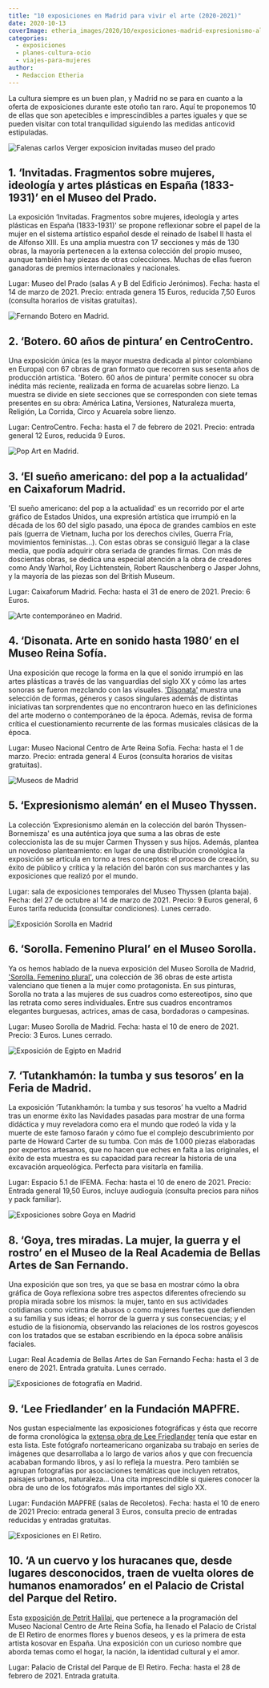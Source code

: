 ```yaml
---
title: "10 exposiciones en Madrid para vivir el arte (2020-2021)"
date: 2020-10-13
coverImage: etheria_images/2020/10/exposiciones-madrid-expresionismo-aleman-thyssen.jpg
categories: 
  - exposiciones
  - planes-cultura-ocio
  - viajes-para-mujeres
author: 
  - Redaccion Etheria
---
```


La cultura siempre es un buen plan, y Madrid no se para en cuanto a la oferta de 
exposiciones durante este otoño tan raro. Aquí te proponemos 10 de ellas que son 
apetecibles e imprescindibles a partes iguales y que se pueden visitar con total 
tranquilidad siguiendo las medidas anticovid estipuladas. 

![Falenas carlos Verger exposicion invitadas museo del prado](etheria_images/2020/10/exposicion-invitadas-museo-el-prado.jpg "Falenas Carlos Verger Fioretti (1872 - 1929). © Museo del Prado")

## 1\. ‘Invitadas. Fragmentos sobre mujeres, ideología y artes plásticas en España (1833-1931)’ en el Museo del Prado.

La exposición ‘Invitadas. Fragmentos sobre mujeres, ideología y artes plásticas en 
España (1833-1931)' se propone reflexionar sobre el papel de la mujer en el sistema 
artístico español desde el reinado de Isabel II hasta el de Alfonso XIII. Es una amplia 
muestra con 17 secciones y más de 130 obras, la mayoría pertenecen a la extensa 
colección del propio museo, aunque también hay piezas de otras colecciones. Muchas de 
ellas fueron ganadoras de premios internacionales y nacionales. 

Lugar: Museo del Prado (salas A y B del Edificio Jerónimos). Fecha: hasta el 14 de marzo 
de 2021. Precio: entrada genera 15 Euros, reducida 7,50 Euros (consulta horarios de 
visitas gratuitas). 

![Fernando Botero en Madrid.](etheria_images/2020/10/exposiciones-madrid-botero.jpg "'The Arnolfini según Van Eyck' de Fernando Botero.")

## 2\. ‘Botero. 60 años de pintura’ en CentroCentro.

Una exposición única (es la mayor muestra dedicada al pintor colombiano en Europa) con 
67 obras de gran formato que recorren sus sesenta años de producción artística. 'Botero. 
60 años de pintura' permite conocer su obra inédita más reciente, realizada en forma de 
acuarelas sobre lienzo. La muestra se divide en siete secciones que se corresponden con 
siete temas presentes en su obra: América Latina, Versiones, Naturaleza muerta, 
Religión, La Corrida, Circo y Acuarela sobre lienzo. 

Lugar: CentroCentro. Fecha: hasta el 7 de febrero de 2021. Precio: entrada general 12 
Euros, reducida 9 Euros. 

![Pop Art en Madrid.](etheria_images/2020/10/exposiciones-madrid-cosmocaixa-popart.jpg "'Girl/Spray Can from Walasse Ting. 1¢ Life, 1963' de Roy Lichtenstein. © The Trustees of the British Museum. © Estate of Roy Lichtenstein/All rights reserved/ VEGAP 2020.")

## 3\. ‘El sueño americano: del pop a la actualidad’ en Caixaforum Madrid.

'El sueño americano: del pop a la actualidad' es un recorrido por el arte gráfico de 
Estados Unidos, una expresión artística que irrumpió en la década de los 60 del siglo 
pasado, una época de grandes cambios en este país (guerra de Vietnam, lucha por los 
derechos civiles, Guerra Fría, movimientos feministas…). Con estas obras se consiguió 
llegar a la clase media, que podía adquirir obra seriada de grandes firmas. Con más de 
doscientas obras, se dedica una especial atención a la obra de creadores como Andy 
Warhol, Roy Lichtenstein, Robert Rauschenberg o Jasper Johns, y la mayoría de las piezas 
son del British Museum. 

Lugar: Caixaforum Madrid. Fecha: hasta el 31 de enero de 2021. Precio: 6 Euros. 

![Arte contemporáneo en Madrid.](etheria_images/2020/10/exposiciones-madrid-disonata-reina-sofia.jpg "Sala de la exposición 'Disonata. Arte en Sonido hasta 1980'. © Joaquín Cortés/Román Lones. Archivo fotográfico del Museo Reina Sofía.")

## 4\. ‘Disonata. Arte en sonido hasta 1980’ en el Museo Reina Sofía.

Una exposición que recoge la forma en la que el sonido irrumpió en las artes plásticas a 
través de las vanguardias del siglo XX y cómo las artes sonoras se fueron mezclando con 
las visuales. ['Disonata'](//www.museoreinasofia.es/exposiciones/disonata) muestra una 
selección de formas, géneros y casos singulares además de distintas iniciativas tan 
sorprendentes que no encontraron hueco en las definiciones del arte moderno o 
contemporáneo de la época. Además, revisa de forma crítica el cuestionamiento recurrente 
de las formas musicales clásicas de la época. 

Lugar: Museo Nacional Centro de Arte Reina Sofía. Fecha: hasta el 1 de marzo. Precio: 
entrada general 4 Euros (consulta horarios de visitas gratuitas). 

![Museos de Madrid](etheria_images/2020/10/exposiciones-madrid-expresionismo-aleman-thyssen.jpg "'Casa en Dangast (La casa blanca) de Erich Heckel. Colección Carmen Thyssen Bornemisza. © VEGAP, Madrid.")

## 5\. ‘Expresionismo alemán’ en el Museo Thyssen. 

La colección ‘Expresionismo alemán en la colección del barón Thyssen-Bornemisza' es una 
auténtica joya que suma a las obras de este coleccionista las de su mujer Carmen Thyssen 
y sus hijos. Además, plantea un novedoso planteamiento: en lugar de una distribución 
cronológica la exposición se articula en torno a tres conceptos: el proceso de creación, 
su éxito de público y crítica y la relación del barón con sus marchantes y las 
exposiciones que realizó por el mundo. 

Lugar: sala de exposiciones temporales del Museo Thyssen (planta baja). Fecha: del 27 de 
octubre al 14 de marzo de 2021. Precio: 9 Euros general, 6 Euros tarifa reducida 
(consultar condiciones). Lunes cerrado. 

![Exposición Sorolla en Madrid](etheria_images/2020/10/exposiciones-madrid-sorolla.jpg "'Pescadoras valencianas', 1903. © Diputación de Valencia")

## 6\. ‘Sorolla. Femenino Plural’ en el Museo Sorolla.

Ya os hemos hablado de la nueva exposición del Museo Sorolla de Madrid, ['Sorolla. 
Femenino 
plural'](https://etheriamagazine.com/2020/09/25/sorolla-femenino-plural-nueva-exposicion-en-madrid/), 
una colección de 36 obras de este artista valenciano que tienen a la mujer como 
protagonista. En sus pinturas, Sorolla no trata a las mujeres de sus cuadros como 
estereotipos, sino que las retrata como seres individuales. Entre sus cuadros 
encontramos elegantes burguesas, actrices, amas de casa, bordadoras o campesinas. 

Lugar: Museo Sorolla de Madrid. Fecha: hasta el 10 de enero de 2021. Precio: 3 Euros. 
Lunes cerrado. 

![Exposición de Egipto en Madrid](etheria_images/2020/10/exposiciones-madrid-tutankhamon.jpg "Exposición 'Tutankhamón. La tumba y sus tesoros'.")

## 7\. ‘Tutankhamón: la tumba y sus tesoros’ en la Feria de Madrid.

La exposición ‘Tutankhamón: la tumba y sus tesoros’ ha vuelto a Madrid tras un enorme 
éxito las Navidades pasadas para mostrar de una forma didáctica y muy reveladora como 
era el mundo que rodeó la vida y la muerte de este famoso faraón y cómo fue el complejo 
descubrimiento por parte de Howard Carter de su tumba. Con más de 1.000 piezas 
elaboradas por expertos artesanos, que no hacen que eches en falta a las originales, el 
éxito de esta muestra es su capacidad para recrear la historia de una excavación 
arqueológica. Perfecta para visitarla en familia. 

Lugar: Espacio 5.1 de IFEMA. Fecha: hasta el 10 de enero de 2021. Precio: Entrada 
general 19,50 Euros, incluye audioguía (consulta precios para niños y pack familiar). 

![Exposiciones sobre Goya en Madrid](etheria_images/2020/10/exposiciones-madrid-goya-grabados.jpg "'Disparates, n.7, Disparate matrimonial' de la exposición 'Goya, tres lecturas'. © Real Academia de las Artes de San Fernando.")

## 8\. ‘Goya, tres miradas. La mujer, la guerra y el rostro’ en el Museo de la Real Academia de Bellas Artes de San Fernando.

Una exposición que son tres, ya que se basa en mostrar cómo la obra gráfica de Goya 
reflexiona sobre tres aspectos diferentes ofreciendo su propia mirada sobre los mismos: 
la mujer, tanto en sus actividades cotidianas como víctima de abusos o como mujeres 
fuertes que defienden a su familia y sus ideas; el horror de la guerra y sus 
consecuencias; y el estudio de la fisionomía, observando las relaciones de los rostros 
goyescos con los tratados que se estaban escribiendo en la época sobre análisis 
faciales. 

Lugar: Real Academia de Bellas Artes de San Fernando Fecha: hasta el 3 de enero de 2021. 
Entrada gratuita. Lunes cerrado. 

![Exposiciones de fotografía en Madrid.](etheria_images/2020/10/exposiciones-madrid-lee-friedlander.jpg "'Oregon 1997'. © Lee Friedlander/ Fraenkel Gallery, San Francisco.")

## 9\. ‘Lee Friedlander’ en la Fundación MAPFRE.

Nos gustan especialmente las exposiciones fotográficas y ésta que recorre de forma 
cronológica la [extensa obra de Lee 
Friedlander](https://etheriamagazine.com/2020/10/10/lee-friedlander-la-mejor-exposicion-de-fotografia-de-madrid/) 
tenía que estar en esta lista. Este fotógrafo norteamericano organizaba su trabajo en 
series de imágenes que desarrollaba a lo largo de varios años y que con frecuencia 
acababan formando libros, y así lo refleja la muestra. Pero también se agrupan 
fotografías por asociaciones temáticas que incluyen retratos, paisajes urbanos, 
naturaleza… Una cita imprescindible si quieres conocer la obra de uno de los fotógrafos 
más importantes del siglo XX. 

Lugar: Fundación MAPFRE (salas de Recoletos). Fecha: hasta el 10 de enero de 2021 
Precio: entrada general 3 Euros, consulta precio de entradas reducidas y entradas 
gratuitas. 

![Exposiciones en El Retiro.](etheria_images/2020/10/exposiciones-Madrid-Retiro-flores.jpg "Exposición de Petrit Halilaj en el Palacio de Cristal de El Retiro. © Imagen Subliminal (Miguel de Guzmán y Rocío Romero)/ Museo Nacional Centro de Arte Reina Sofía.")

## 10\. ‘A un cuervo y los huracanes que, desde lugares desconocidos, traen de vuelta olores de humanos enamorados’ en el Palacio de Cristal del Parque del Retiro.

Esta [exposición de Petrit 
Halilaj](https://etheriamagazine.com/2020/07/28/flores-y-pajaros-en-el-palacio-de-cristal-de-madrid/), 
que pertenece a la programación del Museo Nacional Centro de Arte Reina Sofía, ha 
llenado el Palacio de Cristal de El Retiro de enormes flores y buenos deseos, y es la 
primera de esta artista kosovar en España. Una exposición con un curioso nombre que 
aborda temas como el hogar, la nación, la identidad cultural y el amor. 

Lugar: Palacio de Cristal del Parque de El Retiro. Fecha: hasta el 28 de febrero de 
2021. Entrada gratuita.
